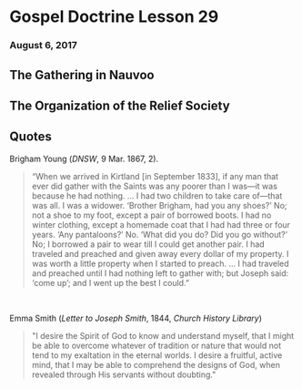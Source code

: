 
# Gospel Doctrine Lesson 29

### August 6, 2017

## The Gathering in Nauvoo



## The Organization of the Relief Society


## Quotes

Brigham Young  (_DNSW_, 9 Mar. 1867, 2).

> “When we arrived in Kirtland [in September 1833], if any man that ever did gather with the Saints was any poorer than I was—it was because he had nothing. … I had two children to take care of—that was all. I was a widower. ‘Brother Brigham, had you any shoes?’ No; not a shoe to my foot, except a pair of borrowed boots. I had no winter clothing, except a homemade coat that I had had three or four years. ‘Any pantaloons?’ No. ‘What did you do? Did you go without?’ No; I borrowed a pair to wear till I could get another pair. I had traveled and preached and given away every dollar of my property. I was worth a little property when I started to preach. … I had traveled and preached until I had nothing left to gather with; but Joseph said: ‘come up’; and I went up the best I could.”

<br>

Emma Smith (_Letter to Joseph Smith_, 1844, _Church History Library_)

> "I desire the Spirit of God to know and understand myself, that I might be able to overcome whatever of tradition or nature that would not tend to my exaltation in the eternal worlds. I desire a fruitful, active mind, that I may be able to comprehend the designs of God, when revealed through His servants without doubting."

<br>

